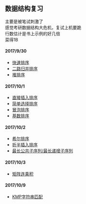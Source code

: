 ## 数据结构复习

主要是被笔试刺激了  
感觉考研数据结构大危机，复试上机要跪  
行数估计是书上示例的好几倍  
菜得1B  

#### 2017/9/30
- [快速排序](./quicksort.py)
- [二路归并排序](./mergesort.py)
- [堆排序](./heapsort.py)

#### 2017/10/1
- [直接插入排序](.insertsort.py)
- [简单选择排序](./selectsort.py)
- [冒泡排序](./bubblesort.py)
- [基数排序](./radixsort.py)

#### 2017/10/2
- [希尔排序](./shellsort.py)
- [折半插入排序](./halvesort.py)
- [最长公共子序列/最长递增子序列](./lislength.py)

#### 2017/10/3
- [矩阵连乘积](./matrixchain.py)

#### 2017/10/9
- [KMP字符串匹配](./kmp.py)